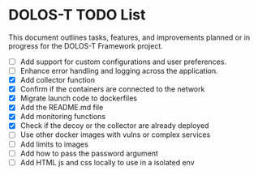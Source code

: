 # DOLOS-T TODO List

This document outlines tasks, features, and improvements planned or in progress for the DOLOS-T Framework project.

- [ ] Add support for custom configurations and user preferences.
- [ ] Enhance error handling and logging across the application.
- [x] Add collector function
- [x] Confirm if the containers are connected to the network
- [x] Migrate launch code to dockerfiles
- [x] Add the README.md file
- [x] Add monitoring functions
- [x] Check if the decoy or the collector are already deployed
- [ ] Use other docker images with vulns or complex services
- [ ] Add limits to images
- [ ] Add how to pass the password argument
- [ ] Add HTML js and css locally to use in a isolated env